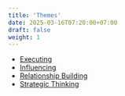 ```yaml
---
title: 'Themes'
date: 2025-03-16T07:20:00+07:00
draft: false
weight: 1
---
```


- [Executing](./executing/)
- [Influencing](./influencing/)
- [Relationship Building](./relationship-building/)
- [Strategic Thinking](./strategic-thinking/)
